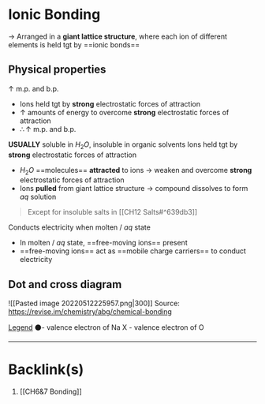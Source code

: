 # Ionic Bonding
-> Arranged in a **giant lattice structure**, where each ion of different elements is held tgt by ==ionic bonds==

## Physical properties
$\uparrow$ m.p. and b.p.
- Ions held tgt by **strong** electrostatic forces of attraction
- $\uparrow$ amounts of energy to overcome **strong** electrostatic forces of attraction
- $\therefore \uparrow$ m.p. and b.p.

**USUALLY** soluble in $H_2O$, insoluble in organic solvents
Ions held tgt by **strong** electrostatic forces of attraction
- $H_2O$ ==molecules== **attracted** to ions -> weaken and overcome **strong** electrostatic forces of attraction
- Ions **pulled** from giant lattice structure -> compound dissolves to form $aq$ solution
>Except for insoluble salts in [[CH12 Salts#^639db3]]

Conducts electricity when molten / $aq$ state
- In molten / $aq$ state, ==free-moving ions== present
- ==free-moving ions== act as ==mobile charge carriers== to conduct electricity

## Dot and cross diagram
![[Pasted image 20220512225957.png|300]]
Source: https://revise.im/chemistry/abg/chemical-bonding

<u>Legend</u>
⚫- valence electron of Na
X - valence electron of O

---
# Backlink(s)
1. [[CH6&7 Bonding]]